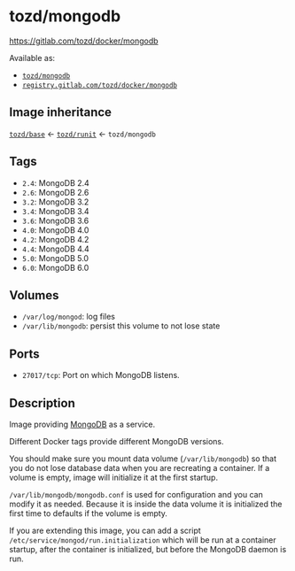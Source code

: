 # tozd/mongodb

<https://gitlab.com/tozd/docker/mongodb>

Available as:

- [`tozd/mongodb`](https://hub.docker.com/r/tozd/mongodb)
- [`registry.gitlab.com/tozd/docker/mongodb`](https://gitlab.com/tozd/docker/mongodb/container_registry)

## Image inheritance

[`tozd/base`](https://gitlab.com/tozd/docker/base) ← [`tozd/runit`](https://gitlab.com/tozd/docker/runit) ← `tozd/mongodb`

## Tags

- `2.4`: MongoDB 2.4
- `2.6`: MongoDB 2.6
- `3.2`: MongoDB 3.2
- `3.4`: MongoDB 3.4
- `3.6`: MongoDB 3.6
- `4.0`: MongoDB 4.0
- `4.2`: MongoDB 4.2
- `4.4`: MongoDB 4.4
- `5.0`: MongoDB 5.0
- `6.0`: MongoDB 6.0

## Volumes

- `/var/log/mongod`: log files
- `/var/lib/mongodb`: persist this volume to not lose state

## Ports

- `27017/tcp`: Port on which MongoDB listens.

## Description

Image providing [MongoDB](https://www.mongodb.org/) as a service.

Different Docker tags provide different MongoDB versions.

You should make sure you mount data volume (`/var/lib/mongodb`) so that you do not
lose database data when you are recreating a container. If a volume is empty, image
will initialize it at the first startup.

`/var/lib/mongodb/mongodb.conf` is used for configuration and you can modify it as needed.
Because it is inside the data volume it is initialized the first time to defaults if the
volume is empty.

If you are extending this image, you can add a script `/etc/service/mongod/run.initialization`
which will be run at a container startup, after the container is initialized, but before the
MongoDB daemon is run.
